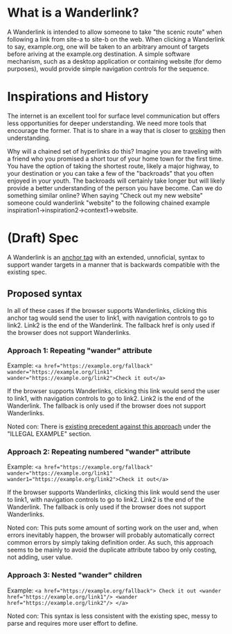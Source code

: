 # What is a Wanderlink?

A Wanderlink is intended to allow someone to take "the scenic route" when following a link from site-a to site-b on the web. When clicking a Wanderlink to say, example.org, one will be taken to an arbitrary amount of targets before ariving at the example.org destination. A simple software mechanism, such as a desktop application or containing website (for demo purposes), would provide simple navigation controls for the sequence.

# Inspirations and History
The internet is an excellent tool for surface level communication but offers less opportunities for deeper understanding. We need more tools that encourage the former. That is to share in a way that is closer to [groking](https://en.wikipedia.org/wiki/Grok) then understanding.

Why will a chained set of hyperlinks do this? Imagine you are traveling with a friend who you promised a short tour of your home town for the first time. You have the option of taking the shortest route, likely a major highway, to your destination or you can take a few of the "backroads" that you often enjoyed in your youth. The backroads will certainly take longer but will likely provide a better understanding of the person you have become. Can we do something similar online? When saying "Check out my new website" someone could wanderlink "website" to the following chained example inspiration1->inspiration2->context1->website.

# (Draft) Spec
A Wanderlink is an [anchor tag](https://www.w3.org/MarkUp/1995-archive/Elements/A.html) with an extended, unnoficial, syntax to support wander targets in a manner that is backwards compatible with the existing spec.

## Proposed syntax
In all of these cases if the browser supports Wanderlinks, clicking this anchor tag would send the user to link1, with navigation controls to go to link2. Link2 is the end of the Wanderlink. The fallback href is only used if the browser does not support Wanderlinks.

### Approach 1: Repeating "wander" attribute
Example:
`<a href="https://example.org/fallback" wander="https://example.org/link1" wander="https://example.org/link2">Check it out</a>`

If the browser supports Wanderlinks, clicking this link would send the user to link1, with navigation controls to go to link2. Link2 is the end of the Wanderlink. The fallback is only used if the browser does not support Wanderlinks.

Noted con: There is [existing precedent against this approach](https://www.w3.org/TR/1999/REC-html401-19991224/struct/links.html#h-12.2.3) under the "ILLEGAL EXAMPLE" section.

### Approach 2: Repeating numbered "wander" attribute
Example:
`<a href="https://example.org/fallback" wander="https://example.org/link1" wander1="https://example.org/link2">Check it out</a>`

If the browser supports Wanderlinks, clicking this link would send the user to link1, with navigation controls to go to link2. Link2 is the end of the Wanderlink. The fallback is only used if the browser does not support Wanderlinks.

Noted con: This puts some amount of sorting work on the user and, when errors inevitably happen, the browser will probably automatically correct common errors by simply taking definition order. As such, this approach seems to be mainly to avoid the duplicate attribute taboo by only costing, not adding, user value. 

### Approach 3: Nested "wander" children
Example:
`<a href="https://example.org/fallback">
  Check it out
  <wander href="https://example.org/link1"/>
  <wander href="https://example.org/link2"/>
</a>`

Noted con: This syntax is less consistent with the existing spec, messy to parse and requires more user effort to define.
